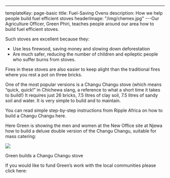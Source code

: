 ---
templateKey: page-basic
title: Fuel-Saving Ovens
description: How we help people build fuel efficient stoves
headerImage: "/img/chemex.jpg"
---Our Agriculture Officer, Green Phiri, teaches people around our area how to build fuel efficient stoves.

Such stoves are excellent because they:

- Use less firewood, saving money and slowing down deforestation
- Are much safer, reducing the number of children and epileptic people who suffer burns from stoves.

Fires in these stoves are also easier to keep alight than the traditional fires where you rest a pot on three bricks.

One of the most popular versions is a Changu Changu stove (which means “quick, quick!” in Chichewa slang, a reference to what a short time it takes to build!) It requires just 26 bricks, 7.5 litres of clay soil, 7.5 litres of sandy soil and water. It is very simple to build and to maintain.

You can read simple step-by-step instructions from Ripple Africa on how to build a Changu Changu here.

Here Green is showing the men and women at the New Office site at Njewa how to build a deluxe double version of the Changu Changu, suitable for mass catering:

![](/img/DSC_1172.jpg)

Green builds a Changu Changu stove

If you would like to fund Green’s work with the local communities please click here:
